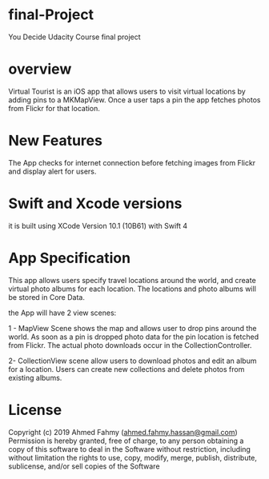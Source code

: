 # final-Project
You Decide Udacity Course final project

# overview 
Virtual Tourist is an iOS app that allows users to visit virtual locations by adding pins to a MKMapView.
Once a user taps a pin the app fetches photos from Flickr for that location.

# New Features
The App checks for internet connection before fetching images from Flickr and display alert for users.

# Swift and Xcode versions
it is built using XCode Version 10.1 (10B61) with Swift 4

# App Specification
This app allows users specify travel locations around the world, and create virtual photo albums for each location.
The locations and photo albums will be stored in Core Data.

the App will have 2 view scenes:

1 - MapView Scene
shows the map and allows user to drop pins around the world. As soon as a pin is dropped photo data for the pin location is fetched from Flickr.
The actual photo downloads occur in the CollectionController.

2- CollectionView scene
allow users to download photos and edit an album for a location. Users can create new collections and delete photos from existing albums.

# License
Copyright (c) 2019 Ahmed Fahmy (ahmed.fahmy.hassan@gmail.com)
Permission is hereby granted, free of charge, to any person obtaining a copy of this software 
to deal in the Software without restriction, including without limitation the rights to use, copy, modify, merge, publish, distribute, sublicense, and/or sell copies of the Software
